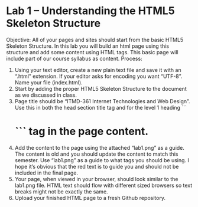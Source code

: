 # Lab 1 – Understanding the HTML5 Skeleton Structure
Objective: All of your pages and sites should start from the basic HTML5 Skeleton Structure. In this lab you will build an html page using this structure and add some content using HTML tags. This basic page will include part of our course syllabus as content.
Process:
<ol>
  <li>Using your text editor, create a new plain text file and save it with an “.html” extension. If your editor asks for encoding you want “UTF-8”. Name your file (index.html).</li>
  <li>Start by adding the proper HTML5 Skeleton Structure to the document as we discussed in class.</li>
  <li>Page title should be “ITMD-361 Internet Technologies and Web Design”. Use this in both the head section title tag and for the level 1 heading ```<h1>``` tag in the page content.</li>
  <li>Add the content to the page using the attached “lab1.png” as a guide. The content is old and you should update the content to match this semester. Use “lab1.png” as a guide to what tags you should be using. I hope it’s obvious that the red text is to guide you and should not be included in the final page.</li>
  <li>Your page, when viewed in your browser, should look similar to the lab1.png file. HTML text should flow with different sized browsers so text breaks might not be exactly the same.</li>
  <li>Upload your finished HTML page to a fresh Github repository.</li>
</ol>
